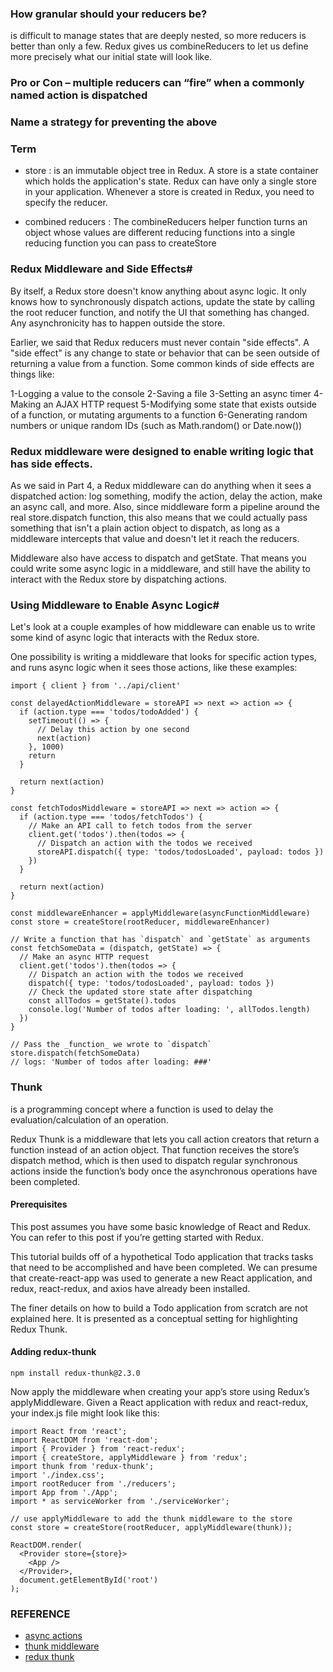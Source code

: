 ### How granular should your reducers be?
is difficult to manage states that are deeply nested, so more reducers is better than only a few. Redux gives us combineReducers to let us define more precisely what our initial state will look like.

### Pro or Con – multiple reducers can “fire” when a commonly named action is dispatched


### Name a strategy for preventing the above


###  Term

* store : 
is an immutable object tree in Redux. A store is a state container which holds the application's state. Redux can have only a single store in your application. Whenever a store is created in Redux, you need to specify the reducer.

* combined reducers : 
The combineReducers helper function turns an object whose values are different reducing functions into a single reducing function you can pass to createStore




### Redux Middleware and Side Effects#
By itself, a Redux store doesn't know anything about async logic. It only knows how to synchronously dispatch actions, update the state by calling the root reducer function, and notify the UI that something has changed. Any asynchronicity has to happen outside the store.

Earlier, we said that Redux reducers must never contain "side effects". A "side effect" is any change to state or behavior that can be seen outside of returning a value from a function. Some common kinds of side effects are things like:

1-Logging a value to the console
2-Saving a file
3-Setting an async timer
4-Making an AJAX HTTP request
5-Modifying some state that exists outside of a function, or mutating arguments to a function
6-Generating random numbers or unique random IDs (such as Math.random() or Date.now())


### Redux middleware were designed to enable writing logic that has side effects.

As we said in Part 4, a Redux middleware can do anything when it sees a dispatched action: log something, modify the action, delay the action, make an async call, and more. Also, since middleware form a pipeline around the real store.dispatch function, this also means that we could actually pass something that isn't a plain action object to dispatch, as long as a middleware intercepts that value and doesn't let it reach the reducers.

Middleware also have access to dispatch and getState. That means you could write some async logic in a middleware, and still have the ability to interact with the Redux store by dispatching actions.

### Using Middleware to Enable Async Logic#
Let's look at a couple examples of how middleware can enable us to write some kind of async logic that interacts with the Redux store.

One possibility is writing a middleware that looks for specific action types, and runs async logic when it sees those actions, like these examples:

```
import { client } from '../api/client'

const delayedActionMiddleware = storeAPI => next => action => {
  if (action.type === 'todos/todoAdded') {
    setTimeout(() => {
      // Delay this action by one second
      next(action)
    }, 1000)
    return
  }

  return next(action)
}

const fetchTodosMiddleware = storeAPI => next => action => {
  if (action.type === 'todos/fetchTodos') {
    // Make an API call to fetch todos from the server
    client.get('todos').then(todos => {
      // Dispatch an action with the todos we received
      storeAPI.dispatch({ type: 'todos/todosLoaded', payload: todos })
    })
  }

  return next(action)
}
```

```
const middlewareEnhancer = applyMiddleware(asyncFunctionMiddleware)
const store = createStore(rootReducer, middlewareEnhancer)

// Write a function that has `dispatch` and `getState` as arguments
const fetchSomeData = (dispatch, getState) => {
  // Make an async HTTP request
  client.get('todos').then(todos => {
    // Dispatch an action with the todos we received
    dispatch({ type: 'todos/todosLoaded', payload: todos })
    // Check the updated store state after dispatching
    const allTodos = getState().todos
    console.log('Number of todos after loading: ', allTodos.length)
  })
}

// Pass the _function_ we wrote to `dispatch`
store.dispatch(fetchSomeData)
// logs: 'Number of todos after loading: ###'
```


### Thunk 
is a programming concept where a function is used to delay the evaluation/calculation of an operation.

Redux Thunk is a middleware that lets you call action creators that return a function instead of an action object. That function receives the store’s dispatch method, which is then used to dispatch regular synchronous actions inside the function’s body once the asynchronous operations have been completed.

#### Prerequisites
This post assumes you have some basic knowledge of React and Redux. You can refer to this post if you’re getting started with Redux.

This tutorial builds off of a hypothetical Todo application that tracks tasks that need to be accomplished and have been completed. We can presume that create-react-app was used to generate a new React application, and redux, react-redux, and axios have already been installed.

The finer details on how to build a Todo application from scratch are not explained here. It is presented as a conceptual setting for highlighting Redux Thunk.

#### Adding redux-thunk 
`npm install redux-thunk@2.3.0`

Now apply the middleware when creating your app’s store using Redux’s applyMiddleware. Given a React application with redux and react-redux, your index.js file might look like this:

```
import React from 'react';
import ReactDOM from 'react-dom';
import { Provider } from 'react-redux';
import { createStore, applyMiddleware } from 'redux';
import thunk from 'redux-thunk';
import './index.css';
import rootReducer from './reducers';
import App from './App';
import * as serviceWorker from './serviceWorker';

// use applyMiddleware to add the thunk middleware to the store
const store = createStore(rootReducer, applyMiddleware(thunk));

ReactDOM.render(
  <Provider store={store}>
    <App />
  </Provider>,
  document.getElementById('root')
);
```

### REFERENCE 

* [async actions](https://redux.js.org/tutorials/fundamentals/part-6-async-logic)
* [thunk middleware](https://github.com/reduxjs/redux-thunk)
* [redux thunk](https://www.digitalocean.com/community/tutorials/redux-redux-thunk)
